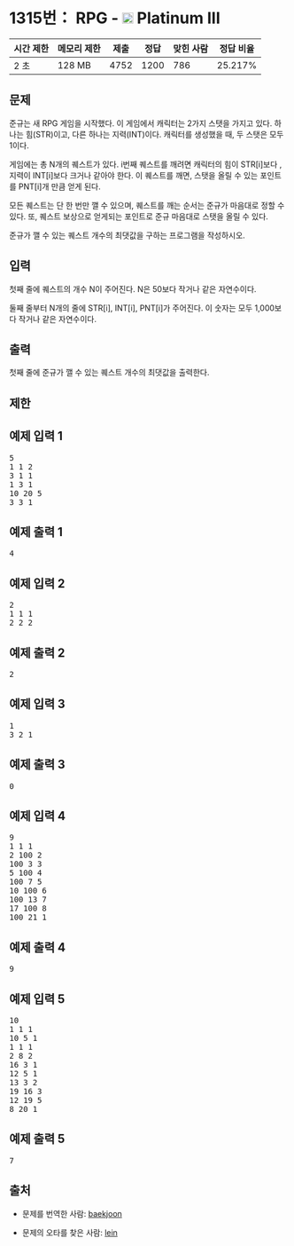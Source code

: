 # 1315번： RPG - <img src="https://static.solved.ac/tier_small/18.svg" style="height:20px" /> Platinum III



| 시간 제한 | 메모리 제한 | 제출 | 정답 | 맞힌 사람 | 정답 비율 |
| --- | --- | --- | --- | --- | --- |
| 2 초 | 128 MB | 4752 | 1200 | 786 | 25.217% |
## 문제

준규는 새 RPG 게임을 시작했다. 이 게임에서 캐릭터는 2가지 스탯을 가지고 있다. 하나는 힘(STR)이고, 다른 하나는 지력(INT)이다. 캐릭터를 생성했을 때, 두 스탯은 모두 1이다.

게임에는 총 N개의 퀘스트가 있다. i번째 퀘스트를 깨려면 캐릭터의 힘이 STR[i]보다 , 지력이 INT[i]보다 크거나 같아야 한다. 이 퀘스트를 깨면, 스탯을 올릴 수 있는 포인트를 PNT[i]개 만큼 얻게 된다.

모든 퀘스트는 단 한 번만 깰 수 있으며, 퀘스트를 깨는 순서는 준규가 마음대로 정할 수 있다. 또, 퀘스트 보상으로 얻게되는 포인트로 준규 마음대로 스탯을 올릴 수 있다.

준규가 깰 수 있는 퀘스트 개수의 최댓값을 구하는 프로그램을 작성하시오.

## 입력

첫째 줄에 퀘스트의 개수 N이 주어진다. N은 50보다 작거나 같은 자연수이다.

둘째 줄부터 N개의 줄에 STR[i], INT[i], PNT[i]가 주어진다. 이 숫자는 모두 1,000보다 작거나 같은 자연수이다.

## 출력

첫째 줄에 준규가 깰 수 있는 퀘스트 개수의 최댓값을 출력한다.

## 제한

## 예제 입력 1

<pre>5
1 1 2
3 1 1
1 3 1
10 20 5
3 3 1
</pre>
## 예제 출력 1

<pre>4
</pre>
## 예제 입력 2

<pre>2
1 1 1
2 2 2
</pre>
## 예제 출력 2

<pre>2
</pre>
## 예제 입력 3

<pre>1
3 2 1
</pre>
## 예제 출력 3

<pre>0
</pre>
## 예제 입력 4

<pre>9
1 1 1
2 100 2
100 3 3
5 100 4
100 7 5
10 100 6
100 13 7
17 100 8
100 21 1
</pre>
## 예제 출력 4

<pre>9
</pre>
## 예제 입력 5

<pre>10
1 1 1
10 5 1
1 1 1
2 8 2
16 3 1
12 5 1
13 3 2
19 16 3
12 19 5
8 20 1
</pre>
## 예제 출력 5

<pre>7
</pre>
## 출처

- 문제를 번역한 사람: [baekjoon](/user/baekjoon)

- 문제의 오타를 찾은 사람: [lein](/user/lein)
